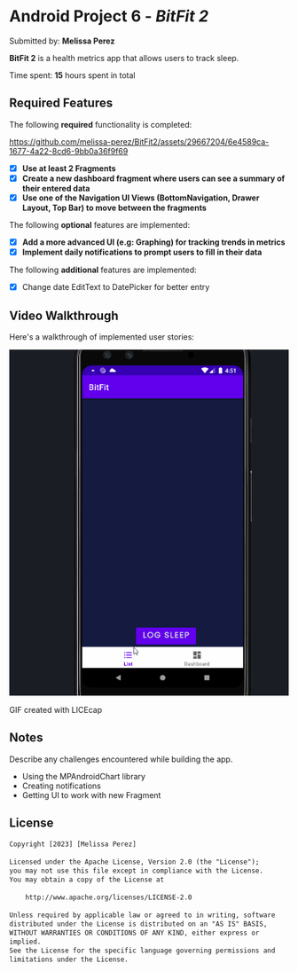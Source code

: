 # Android Project 6 - *BitFit 2*

Submitted by: **Melissa Perez**

**BitFit 2** is a health metrics app that allows users to track sleep.

Time spent: **15** hours spent in total

## Required Features

The following **required** functionality is completed:




https://github.com/melissa-perez/BitFit2/assets/29667204/6e4589ca-1677-4a22-8cd6-9bb0a36f9f69



- [x] **Use at least 2 Fragments**
- [x] **Create a new dashboard fragment where users can see a summary of their entered data**
- [x] **Use one of the Navigation UI Views (BottomNavigation, Drawer Layout, Top Bar) to move between the fragments**

The following **optional** features are implemented:

- [x] **Add a more advanced UI (e.g: Graphing) for tracking trends in metrics**
- [x] **Implement daily notifications to prompt users to fill in their data**

The following **additional** features are implemented:

- [x] Change date EditText to DatePicker for better entry

## Video Walkthrough



Here's a walkthrough of implemented user stories:

<img src='bitfitpart2_REDO.gif' title='Video Walkthrough' alt='Video Walkthrough' />

GIF created with LICEcap

## Notes

Describe any challenges encountered while building the app.

- Using the MPAndroidChart library
- Creating notifications
- Getting UI to work with new Fragment

## License

    Copyright [2023] [Melissa Perez]

    Licensed under the Apache License, Version 2.0 (the "License");
    you may not use this file except in compliance with the License.
    You may obtain a copy of the License at

        http://www.apache.org/licenses/LICENSE-2.0

    Unless required by applicable law or agreed to in writing, software
    distributed under the License is distributed on an "AS IS" BASIS,
    WITHOUT WARRANTIES OR CONDITIONS OF ANY KIND, either express or implied.
    See the License for the specific language governing permissions and
    limitations under the License.
